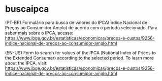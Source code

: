 # buscaipca
(PT-BR) Formulário para busca de valores do IPCA(Índice Nacional de Preços ao Consumidor Amplo) de acordo com o período selecionado. Para saber mais sobre o IPCA, acesse: https://www.ibge.gov.br/estatisticas/economicas/precos-e-custos/9256-indice-nacional-de-precos-ao-consumidor-amplo.html

(EN-US) Form to search for values ​​of the IPCA (National Index of Prices to the Extended Consumer) according to the selected period. To learn more about the IPCA, visit: https://www.ibge.gov.br/estatisticas/economicas/precos-e-custos/9256-indice-nacional-de-precos-ao-consumidor-amplo.html
